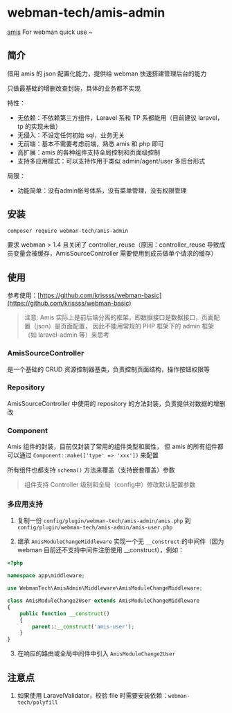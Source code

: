 # webman-tech/amis-admin

[amis](https://github.com/baidu/amis) For webman quick use ~

## 简介

借用 amis 的 json 配置化能力，提供给 webman 快速搭建管理后台的能力

只做最基础的增删改查封装，具体的业务都不实现

特性：

- 无依赖：不依赖第三方组件，Laravel 系和 TP 系都能用（目前建议 laravel，tp 的实现未做）
- 无侵入：不设定任何初始 sql，业务无关
- 无前端：基本不需要考虑前端，熟悉 amis 和 php 即可
- 高扩展：amis 的各种组件支持全局控制和页面级控制
- 支持多应用模式：可以支持作用于类似 admin/agent/user 多后台形式

局限：

- 功能简单：没有admin帐号体系，没有菜单管理，没有权限管理

## 安装

```bash
composer require webman-tech/amis-admin
```

要求 webman > 1.4 且关闭了 controller_reuse（原因：controller_reuse 导致成员变量会被缓存，AmisSourceController 需要使用到成员做单个请求的缓存）

## 使用

参考使用：[https://github.com/krissss/webman-basic](https://github.com/krissss/webman-basic)

> 注意: Amis 实际上是前后端分离的框架，即数据接口是数据接口，页面配置（json）是页面配置， 因此不能用常规的 PHP 框架下的 admin 框架（如 laravel-admin 等）来思考

### AmisSourceController

是一个基础的 CRUD 资源控制器基类，负责控制页面结构，操作按钮权限等

### Repository

AmisSourceController 中使用的 repository 的方法封装，负责提供对数据的增删改

### Component

Amis 组件的封装，目前仅封装了常用的组件类型和属性， 但 amis 的所有组件都可以通过 `Component::make(['type' => 'xxx'])` 来配置

所有组件也都支持 `schema()` 方法来覆盖（支持嵌套覆盖）参数

> 组件支持 Controller 级别和全局（config中）修改默认配置参数

### 多应用支持

1. 复制一份 `config/plugin/webman-tech/amis-admin/amis.php` 到 `config/plugin/webman-tech/amis-admin/amis-user.php`

2. 继承 `AmisModuleChangeMiddleware` 实现一个无 `__construct` 的中间件（因为 webman 目前还不支持中间件注册使用 __construct），例如：

```php
<?php

namespace app\middleware;

use WebmanTech\AmisAdmin\Middleware\AmisModuleChangeMiddleware;

class AmisModuleChange2User extends AmisModuleChangeMiddleware
{
    public function __construct()
    {
        parent::__construct('amis-user');
    }
}
```

3. 在响应的路由或全局中间件中引入 `AmisModuleChange2User`

## 注意点

1. 如果使用 LaravelValidator，校验 file 时需要安装依赖：`webman-tech/polyfill`
